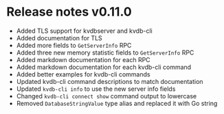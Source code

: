 # Release notes v0.11.0

- Added TLS support for kvdbserver and kvdb-cli
- Added documentation for TLS
- Added more fields to `GetServerInfo` RPC
- Added three new memory statistic fields to `GetServerInfo` RPC
- Added markdown documentation for each RPC
- Added markdown documentation for each kvdb-cli command
- Added better examples for kvdb-cli commands
- Updated kvdb-cli command descriptions to match documentation
- Updated `kvdb-cli info` to use the new server info fields
- Changed `kvdb-cli connect show` command output to lowercase
- Removed `DatabaseStringValue` type alias and replaced it with Go string